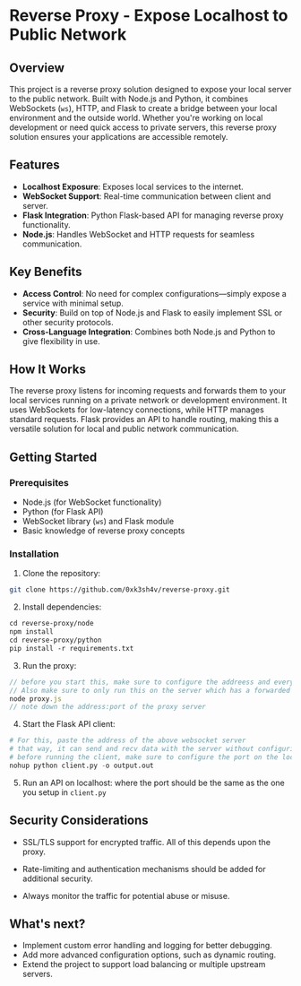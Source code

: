 # Reverse Proxy - Expose Localhost to Public Network

## Overview

This project is a reverse proxy solution designed to expose your local server to the public network. Built with Node.js and Python, it combines WebSockets (`ws`), HTTP, and Flask to create a bridge between your local environment and the outside world. Whether you're working on local development or need quick access to private servers, this reverse proxy solution ensures your applications are accessible remotely.

## Features

- **Localhost Exposure**: Exposes local services to the internet.
- **WebSocket Support**: Real-time communication between client and server.
- **Flask Integration**: Python Flask-based API for managing reverse proxy functionality.
- **Node.js**: Handles WebSocket and HTTP requests for seamless communication.

## Key Benefits

- **Access Control**: No need for complex configurations—simply expose a service with minimal setup.
- **Security**: Build on top of Node.js and Flask to easily implement SSL or other security protocols.
- **Cross-Language Integration**: Combines both Node.js and Python to give flexibility in use.

## How It Works

The reverse proxy listens for incoming requests and forwards them to your local services running on a private network or development environment. It uses WebSockets for low-latency connections, while HTTP manages standard requests. Flask provides an API to handle routing, making this a versatile solution for local and public network communication.

## Getting Started

### Prerequisites

- Node.js (for WebSocket functionality)
- Python (for Flask API)
- WebSocket library (`ws`) and Flask module
- Basic knowledge of reverse proxy concepts

### Installation

1. Clone the repository:
```bash
git clone https://github.com/0xk3sh4v/reverse-proxy.git
```

2. Install dependencies:

```md
cd reverse-proxy/node
npm install
cd reverse-proxy/python
pip install -r requirements.txt
```

3. Run the proxy:
```js
// before you start this, make sure to configure the addreess and everything inside the file.
// Also make sure to only run this on the server which has a forwarded port.
node proxy.js
// note down the address:port of the proxy server
```
4. Start the Flask API client:
```py
# For this, paste the address of the above websocket server
# that way, it can send and recv data with the server without configuring your local network
# before running the client, make sure to configure the port on the localhost that you want to forward
nohup python client.py -o output.out
```

5. Run an API on localhost:<port> where the port should be the same as the one you setup in `client.py`


## Security Considerations
- SSL/TLS support for encrypted traffic. All of this depends upon the proxy.

- Rate-limiting and authentication mechanisms should be added for additional security.

- Always monitor the traffic for potential abuse or misuse.

## What's next?
- Implement custom error handling and logging for better debugging.
- Add more advanced configuration options, such as dynamic routing.
- Extend the project to support load balancing or multiple upstream servers.